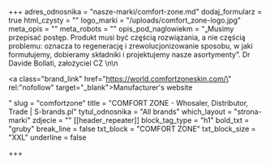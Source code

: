 +++
adres_odnosnika = "nasze-marki/comfort-zone.md"
dodaj_formularz = true
html_czysty = ""
logo_marki = "/uploads/comfort_zone-logo.jpg"
meta_opis = ""
meta_robots = ""
opis_pod_naglowiekm = "„Musimy przepisać postęp. Produkt musi być częścią rozwiązania, a nie częścią problemu: oznacza to regenerację i zrewolucjonizowanie sposobu, w jaki formułujemy, dobieramy składniki i projektujemy nasze asortymenty”. Dr Davide Bollati, założyciel CZ \n\n    <p><a class=\"brand_link\" href=\"https://world.comfortzoneskin.com/\" rel:\"nofollow\" target=\"_blank\">Manufacturer's website</a></p>"
slug = "comfortzone"
title = "COMFORT ZONE - Whosaler, Distributor, Trade | S-brands.pl"
tytul_odnosnika = "All brands"
which_layout = "strona-marki"
zdjecie = ""
[[header_repeater]]
block_tag_type = "h1"
bold_txt = "gruby"
break_line = false
txt_block = "COMFORT ZONE"
txt_block_size = "XXL"
underline = false

+++
